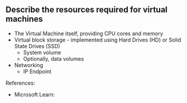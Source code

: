 ## Describe the resources required for virtual machines

- The Virtual Machine itself, providing CPU cores and memory
- Virtual block storage - implemented using Hard Drives (HD) or Solid State Drives (SSD)
    - System volume
    - Optionally, data volumes
- Networking
    - IP Endpoint

References:

* Microsoft Learn: []()
